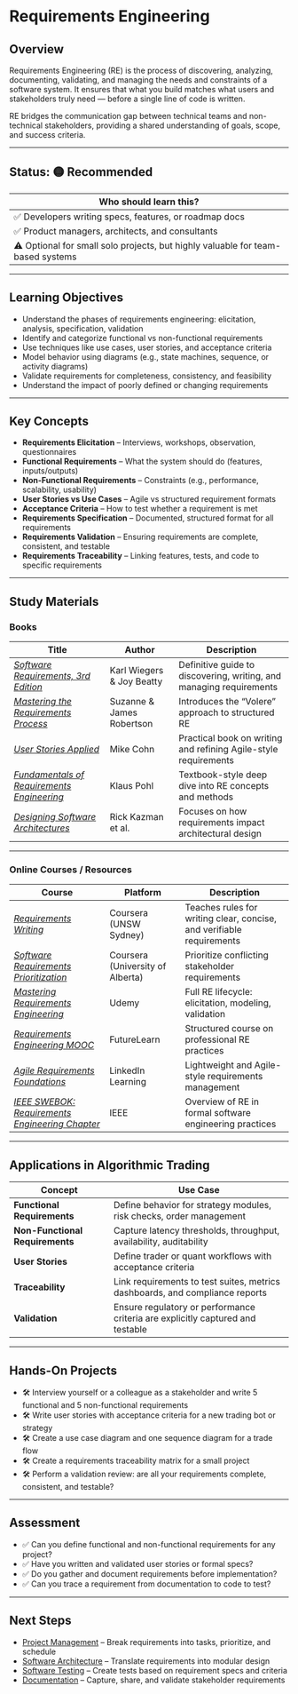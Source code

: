 # Requirements Engineering

## Overview

Requirements Engineering (RE) is the process of discovering, analyzing, documenting, validating, and managing the needs and constraints of a software system. It ensures that what you build matches what users and stakeholders truly need — before a single line of code is written.

RE bridges the communication gap between technical teams and non-technical stakeholders, providing a shared understanding of goals, scope, and success criteria.

---

## Status: 🟡 Recommended

| Who should learn this? |
|-------------------------|
| ✅ Developers writing specs, features, or roadmap docs |
| ✅ Product managers, architects, and consultants |
| ⚠️ Optional for small solo projects, but highly valuable for team-based systems |

---

## Learning Objectives

- Understand the phases of requirements engineering: elicitation, analysis, specification, validation
- Identify and categorize functional vs non-functional requirements
- Use techniques like use cases, user stories, and acceptance criteria
- Model behavior using diagrams (e.g., state machines, sequence, or activity diagrams)
- Validate requirements for completeness, consistency, and feasibility
- Understand the impact of poorly defined or changing requirements

---

## Key Concepts

- **Requirements Elicitation** – Interviews, workshops, observation, questionnaires
- **Functional Requirements** – What the system should do (features, inputs/outputs)
- **Non-Functional Requirements** – Constraints (e.g., performance, scalability, usability)
- **User Stories vs Use Cases** – Agile vs structured requirement formats
- **Acceptance Criteria** – How to test whether a requirement is met
- **Requirements Specification** – Documented, structured format for all requirements
- **Requirements Validation** – Ensuring requirements are complete, consistent, and testable
- **Requirements Traceability** – Linking features, tests, and code to specific requirements

---

## Study Materials

### Books

| Title | Author | Description |
|-------|--------|-------------|
| [*Software Requirements, 3rd Edition*](https://www.oreilly.com/library/view/software-requirements-3rd/9780735679665/) | Karl Wiegers & Joy Beatty | Definitive guide to discovering, writing, and managing requirements |
| [*Mastering the Requirements Process*](https://www.goodreads.com/en/book/show/437791) | Suzanne & James Robertson | Introduces the “Volere” approach to structured RE |
| [*User Stories Applied*](https://www.oreilly.com/library/view/user-stories-applied/0321205685/) | Mike Cohn | Practical book on writing and refining Agile-style requirements |
| [*Fundamentals of Requirements Engineering*](https://link.springer.com/book/10.1007/978-3-030-49439-1) | Klaus Pohl | Textbook-style deep dive into RE concepts and methods |
| [*Designing Software Architectures*](https://www.oreilly.com/library/view/designing-software-architectures/9780134390789/) | Rick Kazman et al. | Focuses on how requirements impact architectural design |

---

### Online Courses / Resources

| Course | Platform | Description |
|--------|----------|-------------|
| [*Requirements Writing*](https://www.coursera.org/learn/requirements-writing) | Coursera (UNSW Sydney) | Teaches rules for writing clear, concise, and verifiable requirements |
| [*Software Requirements Prioritization*](https://www.coursera.org/learn/software-requirements-prioritization) | Coursera (University of Alberta) | Prioritize conflicting stakeholder requirements |
| [*Mastering Requirements Engineering*](https://www.udemy.com/course/mastering-requirements-engineering/) | Udemy | Full RE lifecycle: elicitation, modeling, validation |
| [*Requirements Engineering MOOC*](https://www.futurelearn.com/courses/requirements-engineering) | FutureLearn | Structured course on professional RE practices |
| [*Agile Requirements Foundations*](https://www.linkedin.com/learning/agile-requirements-foundations/) | LinkedIn Learning | Lightweight and Agile-style requirements management |
| [*IEEE SWEBOK: Requirements Engineering Chapter*](https://www.computer.org/education/bodies-of-knowledge/software-engineering/v3) | IEEE | Overview of RE in formal software engineering practices |

---

## Applications in Algorithmic Trading

| Concept | Use Case |
|--------|----------|
| **Functional Requirements** | Define behavior for strategy modules, risk checks, order management |
| **Non-Functional Requirements** | Capture latency thresholds, throughput, availability, auditability |
| **User Stories** | Define trader or quant workflows with acceptance criteria |
| **Traceability** | Link requirements to test suites, metrics dashboards, and compliance reports |
| **Validation** | Ensure regulatory or performance criteria are explicitly captured and testable |

---

## Hands-On Projects

- 🛠️ Interview yourself or a colleague as a stakeholder and write 5 functional and 5 non-functional requirements
- 🛠️ Write user stories with acceptance criteria for a new trading bot or strategy
- 🛠️ Create a use case diagram and one sequence diagram for a trade flow
- 🛠️ Create a requirements traceability matrix for a small project
- 🛠️ Perform a validation review: are all your requirements complete, consistent, and testable?

---

## Assessment

- ✅ Can you define functional and non-functional requirements for any project?
- ✅ Have you written and validated user stories or formal specs?
- ✅ Do you gather and document requirements before implementation?
- ✅ Can you trace a requirement from documentation to code to test?

---

## Next Steps

- [Project Management](../project-management/) – Break requirements into tasks, prioritize, and schedule
- [Software Architecture](../software-architecture/) – Translate requirements into modular design
- [Software Testing](../software-testing/) – Create tests based on requirement specs and criteria
- [Documentation](../documentation/) – Capture, share, and validate stakeholder requirements
